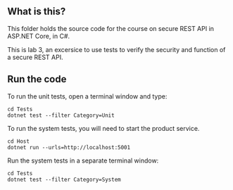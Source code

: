 What is this?
-------------

This folder holds the source code for the course on secure REST API in
ASP.NET Core, in C#.

This is lab 3, an excersice to use tests to verify the security and
function of a secure REST API.

## Run the code

To run the unit tests, open a terminal window and type:

```shell
cd Tests
dotnet test --filter Category=Unit
```

To run the system tests, you will need to start the product service.

```shell
cd Host
dotnet run --urls=http://localhost:5001
```

Run the system tests in a separate terminal window:

```shell
cd Tests
dotnet test --filter Category=System
```
